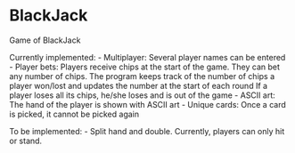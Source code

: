 # BlackJack
Game of BlackJack 

Currently implemented:
    - Multiplayer: Several player names can be entered
    - Player bets:  Players receive chips at the start of the game. 
                    They can bet any number of chips. 
                    The program keeps track of the number of chips a player won/lost and updates the number at the start of each round
                    If a player loses all its chips, he/she loses and is out of the game
    - ASCII art: The hand of the player is shown with ASCII art
    - Unique cards: Once a card is picked, it cannot be picked again

To be implemented: 
    - Split hand and double. Currently, players can only hit or stand.
